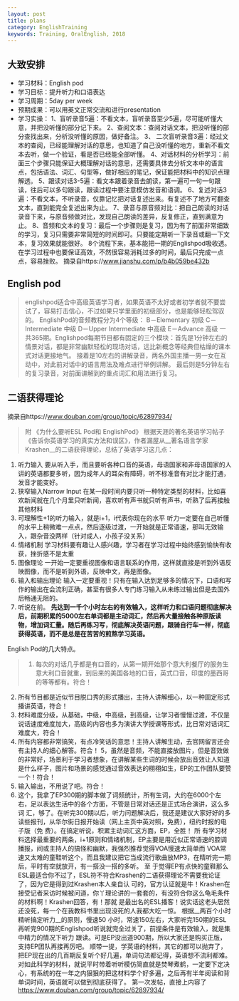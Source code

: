 ```yaml
---
layout: post
title: plans
category: EnglishTraining
keywords: Training, OralEnglish, 2018
---
```


## 大致安排
 - 学习材料：English pod
 - 学习目标：提升听力和口语表达
 - 学习周期：5day per week
 - 预期成果：可以用英文正常交流和进行presentation
 - 学习实操：
1、盲听录音5遍：不看文本，盲听录音至少5遍，尽可能听懂大意，并把没听懂的部分记下来。
2、查阅文本：查阅对话文本，把没听懂的部分查找出来，分析没听懂的原因，做好备注。
3、 二次盲听录音3遍：经过文本的查阅，已经能理解对话的意思，也知道了自己没听懂的地方，重新不看文本去听，做一个验证，看是否已经能全部听懂。
4、对话材料的分析学习：前面三个步骤只能保证大概理解对话的意思，还需要具体去分析文本中的语言点，包括语法、词汇、句型等，做好相应的笔记，保证能把材料中的知识点理解透。
5、跟读对话3-5遍：看文本跟着录音去朗读，第一遍可一句一句跟读，往后可以多句跟读，跟读过程中要注意模仿发音和语调。
6、复述对话3遍：不看文本，不听录音，仅靠记忆把对话复述出来。有复述不了地方可翻查文本，直到能完全复述出来为止。
7、录音与原音频对比：把自己朗读的对话录音下来，与原音频做对比，发现自己朗读的差异，反复修正，直到满意为止。
8、音频和文本的复习：最后一个步骤则是复习，因为有了前面非常细致的学习，复习只需要非常简短的时间即可。只要能定期听一下录音或翻一下文本，复习效果就能很好。
8个流程下来，基本能把一期的Englishpod吸收透。在学习过程中也要保证高效，不然很容易消耗过多的时间，最后只完成一点点，容易挫败。
摘录自https://www.jianshu.com/p/b4b059be432b


## English pod

> englishpod适合中高级英语学习者，如果英语不太好或者初学者就不要尝试了，容易打击信心，不过如果只学里面的初级部分，也是能够轻松驾驭的。 EnglishPod的音频教程分为4个等级： 
B－Elementary 初级 
C－Intermediate 中级 
D－Upper Intermediate 中高级 
E－Advance 高级 
一共365期。Englishpod每期节目都有固定的三个模块：首先是1分钟左右的情景对话，都是非常幽默轻松的现场对话，远比新概念等经典但枯燥的课本式对话更接地气。
接着是10左右的讲解录音，两名外国主播一男一女在互动中，对此前对话中的语言用法及难点进行举例讲解。
最后则是5分钟左右的复习录音，对前面讲解到的重点词汇和用法进行复习。


## 二语获得理论

摘录自https://www.douban.com/group/topic/62897934/

>附 《为什么要听ESL Pod和 EnglishPod》 
根据天涯的著名英语学习帖子《告诉你英语学习的真实方法和误区》，作者漏屋从__著名语言学家Krashen__的二语获得理论，总结了英语学习这几点：
 1. 听力输入 
要从听入手，而且要听各种口音的英语，母语国家和非母语国家的人讲的英语都要多听，因为成年人的耳朵有障碍，听不标准音有对比才能打通，发音才能变好。 
 2. 狭窄输入Narrow Input 
在某一段时间内要只听一种特定类型的材料，比如喜欢新闻就在几个月里只听新闻，喜欢听有声书就只听有声书，听熟了后再接触其他材料 
 3. 可理解性+1的听力输入，就是i+1，i代表你现在的水平 
听力一定要在自己听懂的水平上稍微难一点点，然后逐级过渡，一开始就是正常语速，那叫无效输入，跟杂音没两样（针对成人，小孩子没关系） 
 4. 情绪机制 
学习材料要有趣让人感兴趣，学习者在学习过程中始终感到愉快有收获，挫折感不是太重 
 5. 图像理论 
一开始一定要重视图像和语言联系的作用，这样就直接是听到外语反映图像，而不是听到外语，反映中文，再是图像。 
 6. 输入和输出理论 
输入一定要重视！只有在输入达到足够多的情况下，口语和写作的输出在会流利正确，甚至有很多人专门练习输入从未练过输出但是去国外后畅通无阻的。 
 7. 听说在前。 
__先达到一千个小时左右的有效输入，这样听力和口语问题彻底解决后，前期积累的5000左右单词都是主动词汇，然后再大量接触各种原版读物，增加词汇量。随后再练习写，彻底解决英语问题，跟骑自行车一样，彻底获得英语，而不是总是在苦苦的煎熬学习英语。__
 
English Pod的几大特点。 
> 1. 每次的对话几乎都是有口音的，从第一期开始那个意大利餐厅的服务生意大利口音就重，到后来的美国各地的口音，英式口音，印度的墨西哥的等等都有。符合！ 
 2. 所有节目都是近似节目脱口秀的形式播出，主持人讲解细心，以一种固定形式播讲英语，符合！ 
 3. 材料难度分级，从基础，中级，中高级，到高级，让学习者慢慢过渡，不仅是说话速度难度加大，高级的内容也多为演讲大学授课等形式，比日常对话词汇难度大，符合！ 
 4. 所有内容都非常搞笑，有点冷笑话的意思！主持人讲解生动，去官网留言还会有主持人的细心解答。符合！ 
5，虽然是音频，不能直接放图片，但是音效做的非常好，场景利于学习者想象，在讲解某些生词的时候会放出音效让人知道是什么样子，图片和场景的感觉通过音效表达的栩栩如生，EP的工作团队要赞一个！符合！ 
 6. 输入输出，不用说了吧。符合！ 
 7. 这个，我拿了EP300期的脚本做了词频统计，所有生词，大约在6000个左右，足以表达生活中的各个方面，不管是日常对话还是正式场合演讲，这么多词 汇，够了。在听完300期以后，听力问题解决后，我还是建议大家好好的多读些报刊，从华尔街日报开始读（网上主页中英对照，免费），纽约时报的电子版（免 费）。在搞定听说，积累主动词汇这方面，EP，全胜！ 
所 有学习材料选择最重要的两条，i+1原则和情绪机制，EP主要是用近似正常语速的腔调播报，间或主持人的搞怪和幽默，我强烈推荐觉得VOA慢速太简单而 VOA常速又太难的童鞋听这个，而且我建议把它当成流行歌曲放MP3，在精听完一期后，平时有空就放开，有一搭没一搭的多听。 
至 于觉得EP有点快的童鞋那么ESL最适合你不过了，ESL符不符合Krashen的二语获得理论不需要我论证了，因为它是得到过Krashen本人亲自认 可的，官方认证就是牛！Krashen在接受记者采访时候被问道，你丫理论讲的一套套的，有没符合你这么龟毛条件的材料啊！Krashen回答，有！那就 是最出名的ESL播客！说实话这老头居然还没死，每一个在我教科书里出现没死的人我都大吃一惊。 
根据__两百个小时精听搞定听力__的原则，慢速50 小时，常速150左右，大家听完150期的ESL再听完900期的Englishpod听说就完全过关了，前提条件是有效输入，就是集中精力的情况下听力 跟读。可是EP没出道900期，所以大家还是购买正版，支持EP团队再接再厉吧。 
顺带一提，学英语的材料，其它的都可以抛弃了，把EP现在出的几百期反复听个好几遍，单词句法都记得，英语想不流利都难。 
对如此科学的材料，就说平时带着听听模仿简直就是焚琴煮鹤，一定要下定决心，有系统的在一年之内狠狠的把这材料学个好多遍，之后再有半年阅读和背单词时间，英语就可以做到彻底获得了。
第一次发帖，直接上内容了 
https://www.douban.com/group/topic/62897934/
